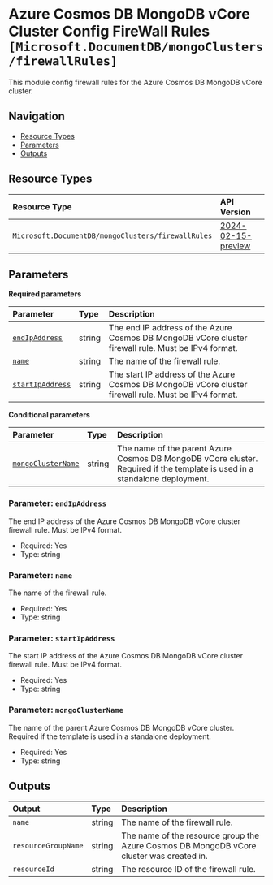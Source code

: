 # Azure Cosmos DB MongoDB vCore Cluster Config FireWall Rules `[Microsoft.DocumentDB/mongoClusters/firewallRules]`

This module config firewall rules for the Azure Cosmos DB MongoDB vCore cluster.

## Navigation

- [Resource Types](#Resource-Types)
- [Parameters](#Parameters)
- [Outputs](#Outputs)

## Resource Types

| Resource Type | API Version |
| :-- | :-- |
| `Microsoft.DocumentDB/mongoClusters/firewallRules` | [2024-02-15-preview](https://learn.microsoft.com/en-us/azure/templates/Microsoft.DocumentDB/2024-02-15-preview/mongoClusters/firewallRules) |

## Parameters

**Required parameters**

| Parameter | Type | Description |
| :-- | :-- | :-- |
| [`endIpAddress`](#parameter-endipaddress) | string | The end IP address of the Azure Cosmos DB MongoDB vCore cluster firewall rule. Must be IPv4 format. |
| [`name`](#parameter-name) | string | The name of the firewall rule. |
| [`startIpAddress`](#parameter-startipaddress) | string | The start IP address of the Azure Cosmos DB MongoDB vCore cluster firewall rule. Must be IPv4 format. |

**Conditional parameters**

| Parameter | Type | Description |
| :-- | :-- | :-- |
| [`mongoClusterName`](#parameter-mongoclustername) | string | The name of the parent Azure Cosmos DB MongoDB vCore cluster. Required if the template is used in a standalone deployment. |

### Parameter: `endIpAddress`

The end IP address of the Azure Cosmos DB MongoDB vCore cluster firewall rule. Must be IPv4 format.

- Required: Yes
- Type: string

### Parameter: `name`

The name of the firewall rule.

- Required: Yes
- Type: string

### Parameter: `startIpAddress`

The start IP address of the Azure Cosmos DB MongoDB vCore cluster firewall rule. Must be IPv4 format.

- Required: Yes
- Type: string

### Parameter: `mongoClusterName`

The name of the parent Azure Cosmos DB MongoDB vCore cluster. Required if the template is used in a standalone deployment.

- Required: Yes
- Type: string

## Outputs

| Output | Type | Description |
| :-- | :-- | :-- |
| `name` | string | The name of the firewall rule. |
| `resourceGroupName` | string | The name of the resource group the Azure Cosmos DB MongoDB vCore cluster was created in. |
| `resourceId` | string | The resource ID of the firewall rule. |
